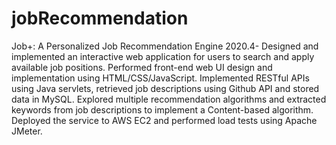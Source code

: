 # jobRecommendation
Job+: A Personalized Job Recommendation Engine
2020.4-
Designed and implemented an interactive web application for users to search and apply available job positions.
Performed front-end web UI design and implementation using HTML/CSS/JavaScript.
Implemented RESTful APIs using Java servlets, retrieved job descriptions using Github API and stored data in MySQL.
Explored multiple recommendation algorithms and extracted keywords from job descriptions to implement a Content-based algorithm.
Deployed the service to AWS EC2 and performed load tests using Apache JMeter.
